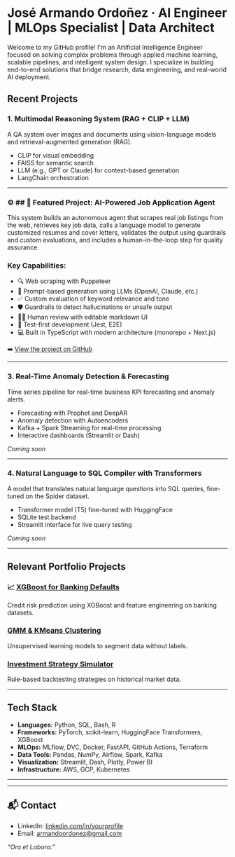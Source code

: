 # José Armando Ordoñez · AI Engineer | MLOps Specialist | Data Architect

Welcome to my GitHub profile! I'm an Artificial Intelligence Engineer focused on solving complex problems through applied machine learning, scalable pipelines, and intelligent system design. I specialize in building end-to-end solutions that bridge research, data engineering, and real-world AI deployment.


##  Recent Projects

### 1. Multimodal Reasoning System (RAG + CLIP + LLM)
A QA system over images and documents using vision-language models and retrieval-augmented generation (RAG).
- CLIP for visual embedding
- FAISS for semantic search
- LLM (e.g., GPT or Claude) for context-based generation
- LangChain orchestration


---

### ⚙️ ## 🤖 Featured Project: AI-Powered Job Application Agent


This system builds an autonomous agent that scrapes real job listings from the web, retrieves key job data, calls a language model to generate customized resumes and cover letters, validates the output using guardrails and custom evaluations, and includes a human-in-the-loop step for quality assurance.

### Key Capabilities:
- 🔍 Web scraping with Puppeteer
- 🧠 Prompt-based generation using LLMs (OpenAI, Claude, etc.)
- ✅ Custom evaluation of keyword relevance and tone
- 🛡️ Guardrails to detect hallucinations or unsafe output
- 👨‍💻 Human review with editable markdown UI
- 🧪 Test-first development (Jest, E2E)
- 💻 Built in TypeScript with modern architecture (monorepo + Next.js)

➡️ [View the project on GitHub](https://github.com/armandoordonez/job-application-agent)


---

### 3. Real-Time Anomaly Detection & Forecasting
Time series pipeline for real-time business KPI forecasting and anomaly alerts.
- Forecasting with Prophet and DeepAR
- Anomaly detection with Autoencoders
- Kafka + Spark Streaming for real-time processing
- Interactive dashboards (Streamlit or Dash)

 _Coming soon_

---

###  4. Natural Language to SQL Compiler with Transformers
A model that translates natural language questions into SQL queries, fine-tuned on the Spider dataset.
- Transformer model (T5) fine-tuned with HuggingFace
- SQLite test backend
- Streamlit interface for live query testing

 _Coming soon_

---

## Relevant Portfolio Projects

### 📈 [XGBoost for Banking Defaults](https://github.com/armandoordonez/XGBoost_Banking_Defaults)
Credit risk prediction using XGBoost and feature engineering on banking datasets.

###  [GMM & KMeans Clustering](https://github.com/armandoordonez/Unsupervised_ML_Clustering_GMM_KMeans)
Unsupervised learning models to segment data without labels.

###  [Investment Strategy Simulator](https://github.com/armandoordonez/Estrategias_de_Inversion_Simple)
Rule-based backtesting strategies on historical market data.

---

##  Tech Stack

- **Languages:** Python, SQL, Bash, R
- **Frameworks:** PyTorch, scikit-learn, HuggingFace Transformers, XGBoost
- **MLOps:** MLflow, DVC, Docker, FastAPI, GitHub Actions, Terraform
- **Data Tools:** Pandas, NumPy, Airflow, Spark, Kafka
- **Visualization:** Streamlit, Dash, Plotly, Power BI
- **Infrastructure:** AWS, GCP, Kubernetes

---


---

## 📬 Contact

- LinkedIn: [linkedin.com/in/yourprofile]([https://linkedin.com/in/yourprofile](https://www.linkedin.com/in/armandoordonez/))
- Email: armandoordonez@gmail.com



_“Ora et Labora.”_
